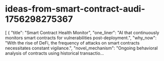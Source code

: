 # ideas-from-smart-contract-audi-1756298275367
[ { "title": "Smart Contract Health Monitor", "one_liner": "AI that continuously monitors smart contracts for vulnerabilities post-deployment.", "why_now": "With the rise of DeFi, the frequency of attacks on smart contracts necessitates constant vigilance.", "novel_mechanism": "Ongoing behavioral analysis of contracts using historical transactio...
